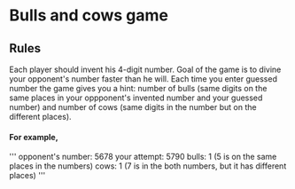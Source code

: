 # Bulls and cows game

## Rules
Each player should invent his 4-digit number. Goal of the game is to divine your opponent's number faster than he will.
Each time you enter guessed number the game gives you a hint: number of bulls (same digits on the same places in your oppponent's invented number and your guessed number) and number of cows (same digits in the number but on the different places).
#### For example,
'''
opponent's number: 5678
your attempt: 5790
bulls: 1 (5 is on the same places in the numbers)
cows: 1 (7 is in the both numbers, but it has different places)
'''